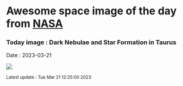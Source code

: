 
# Awesome space image of the day from [NASA](https://api.nasa.gov/)

### Today image : Dark Nebulae and Star Formation in Taurus
Date : 2023-03-21

![](https://apod.nasa.gov/apod/image/2303/TaurusDust_Chander_1080.jpg)

<small>Latest update : Tue Mar 21 12:25:00 2023</small>
        